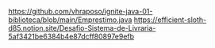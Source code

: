 https://github.com/vhraposo/ignite-java-01-biblioteca/blob/main/Emprestimo.java
https://efficient-sloth-d85.notion.site/Desafio-Sistema-de-Livraria-5af3421be6384b4e87dcff80897e9efb
